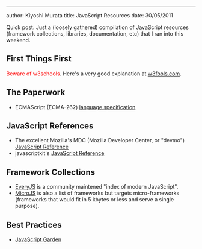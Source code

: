 --- 
author: Kiyoshi Murata
title: JavaScript Resources
date: 30/05/2011

Quick post. Just a (loosely gathered) compilation of JavaScript resources
(framework collections, libraries, documentation, etc) that I ran into this
weekend.

## First Things First

<font color="red">Beware of w3schools</font>. Here's a very good explanation at [w3fools.com](http://w3fools.com).

## The Paperwork

* ECMAScript (ECMA-262) [language specification](http://www.ecmascript.org/)

## JavaScript References

* The excellent Mozilla's MDC (Mozilla Developer Center, or "devmo") [JavaScript Reference](https://developer.mozilla.org/en/JavaScript/Reference)
* javascriptkit's [JavaScript Reference](http://www.javascriptkit.com/jsref/index.shtml)

## Framework Collections

* [EveryJS](http://www.everyjs.com) is a community maintened "index of modern
  JavaScript".
* [MicroJS](http://microjs.com) is also a list of frameworks but targets
  micro-frameworks (frameworks that would fit in 5 kbytes or less and serve a
  single purpose).

## Best Practices

* [JavaScript Garden](http://javascriptgarden.info)
